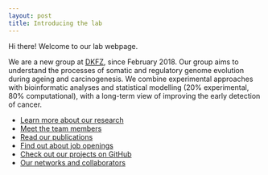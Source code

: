 ```yaml
---
layout: post
title: Introducing the lab
---
```


<p class="message">
  Hi there! Welcome to our lab webpage.
</p>

We are a new group at [DKFZ](https://www.dkfz.de/en/somatische-evolution-frueherkennung/index.php), since February 2018. Our group aims to understand the processes of somatic and regulatory genome evolution during ageing and carcinogenesis. We combine experimental approaches with bioinformatic analyses and statistical modelling (20% experimental, 80% computational), with a long-term view of improving the early detection of cancer.

* [Learn more about our research](https://goncalves-lab.github.io/about/)
* [Meet the team members](https://goncalves-lab.github.io/people/)
* [Read our publications](https://goncalves-lab.github.io/publications/)
* [Find out about job openings](https://goncalves-lab.github.io/jobs/)
* [Check out our projects on GitHub](https://github.com/goncalves-lab)
* [Our networks and collaborators](https://goncalves-lab.github.io/collaborators/)

